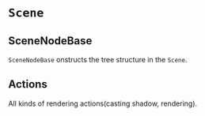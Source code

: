 ﻿# `Scene`
## SceneNodeBase
`SceneNodeBase` onstructs the tree structure in the `Scene`.
## Actions
All kinds of rendering actions(casting shadow, rendering).
